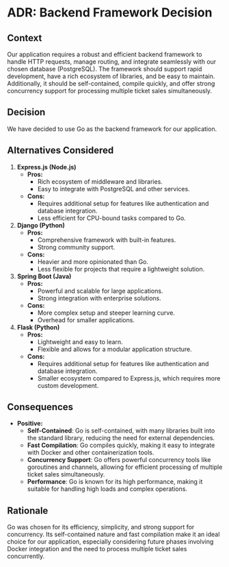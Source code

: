 # ADR: Backend Framework Decision

## Context
Our application requires a robust and efficient backend framework to handle HTTP requests, manage routing, and integrate seamlessly with our chosen database (PostgreSQL). The framework should support rapid development, have a rich ecosystem of libraries, and be easy to maintain. Additionally, it should be self-contained, compile quickly, and offer strong concurrency support for processing multiple ticket sales simultaneously.

## Decision
We have decided to use Go as the backend framework for our application.

## Alternatives Considered
1. **Express.js (Node.js)**
   - **Pros:**
     - Rich ecosystem of middleware and libraries.
     - Easy to integrate with PostgreSQL and other services.
   - **Cons:**
     - Requires additional setup for features like authentication and database integration.
     - Less efficient for CPU-bound tasks compared to Go.
2. **Django (Python)**
   - **Pros:**
     - Comprehensive framework with built-in features.
     - Strong community support.
   - **Cons:**
     - Heavier and more opinionated than Go.
     - Less flexible for projects that require a lightweight solution.
3. **Spring Boot (Java)**
   - **Pros:**
     - Powerful and scalable for large applications.
     - Strong integration with enterprise solutions.
   - **Cons:**
     - More complex setup and steeper learning curve.
     - Overhead for smaller applications.
4. **Flask (Python)**
   - **Pros:**
     - Lightweight and easy to learn.
     - Flexible and allows for a modular application structure.
   - **Cons:**
     - Requires additional setup for features like authentication and database integration.
     - Smaller ecosystem compared to Express.js, which requires more custom development.
## Consequences
- **Positive:**
  - **Self-Contained**: Go is self-contained, with many libraries built into the standard library, reducing the need for external dependencies.
  - **Fast Compilation**: Go compiles quickly, making it easy to integrate with Docker and other containerization tools.
  - **Concurrency Support**: Go offers powerful concurrency tools like goroutines and channels, allowing for efficient processing of multiple ticket sales simultaneously.
  - **Performance**: Go is known for its high performance, making it suitable for handling high loads and complex operations.

## Rationale
Go was chosen for its efficiency, simplicity, and strong support for concurrency. Its self-contained nature and fast compilation make it an ideal choice for our application, especially considering future phases involving Docker integration and the need to process multiple ticket sales concurrently.
